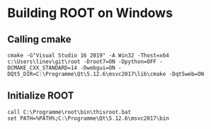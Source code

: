 # Building ROOT on Windows

## Calling cmake


    cmake -G"Visual Studio 16 2019" -A Win32 -Thost=x64 c:\Users\linev\git\root -Droot7=ON -Dpython=OFF -DCMAKE_CXX_STANDARD=14 -Dwebgui=ON -DQt5_DIR=C:\Programme\Qt\5.12.6\msvc2017\lib\cmake -Dqt5web=ON

## Initialize ROOT

    call C:\Programme\root\bin\thisroot.bat
    set PATH=%PATH%;C:\Programme\Qt\5.12.6\msvc2017\bin
